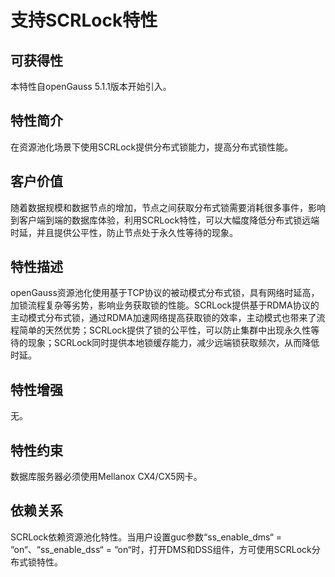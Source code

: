 # 支持SCRLock特性<a name="ZH-CN_TOPIC_0000001721808553"></a>

## 可获得性<a name="section14611198203513"></a>

本特性自openGauss 5.1.1版本开始引入。

## 特性简介<a name="section1044295211352"></a>

在资源池化场景下使用SCRLock提供分布式锁能力，提高分布式锁性能。

## 客户价值<a name="section38042903613"></a>

随着数据规模和数据节点的增加，节点之间获取分布式锁需要消耗很多事件，影响到客户端到端的数据库体验，利用SCRLock特性，可以大幅度降低分布式锁远端时延，并且提供公平性，防止节点处于永久性等待的现象。

## 特性描述<a name="section595563813616"></a>

openGauss资源池化使用基于TCP协议的被动模式分布式锁，具有网络时延高，加锁流程复杂等劣势，影响业务获取锁的性能。SCRLock提供基于RDMA协议的主动模式分布式锁，通过RDMA加速网络提高获取锁的效率，主动模式也带来了流程简单的天然优势；SCRLock提供了锁的公平性，可以防止集群中出现永久性等待的现象；SCRLock同时提供本地锁缓存能力，减少远端锁获取频次，从而降低时延。

## 特性增强<a name="section190946203720"></a>

无。

## 特性约束<a name="section011116254373"></a>

数据库服务器必须使用Mellanox CX4/CX5网卡。

## 依赖关系<a name="section12798194673710"></a>

SCRLock依赖资源池化特性。当用户设置guc参数“ss\_enable\_dms“  =  “on“、“ss\_enable\_dss“  =  “on“时，打开DMS和DSS组件，方可使用SCRLock分布式锁特性。

